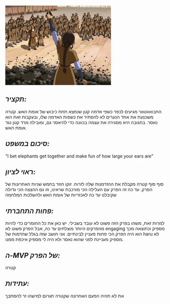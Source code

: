 ![](images/106.png "106")
## *תקציר:*
החבואווטאר מגיעים לכפר כשפי אדמה קטן שנמצא תחת כיבוש של אומת האש. קטרה משכנעת את אחד הנערים לא להסתיר את כשפות האדמה שלו, ובעקבות זאת הוא נאסר. בתגובה היא מסגירה את עצמה בכוונה כדי להיאסר גם, ומובילה מרד קטן נגד אומת האש.

## *סיכום במשפט:*
"I bet elephants get together and make fun of how large your ears are"

## *ראוי לציון:*
סוף סוף קטרה מקבלת את ההזדמנות שלה לזרוח.
זוקו חוזר בחמש שניות האחרונות של הפרק.
עד כה זה הפרק עם העלילה הכי מורכבת שראינו, וזו גם ההצצה הכי גדולה שקיבלנו עד כה לאכזריות של אומת האש ולהשלכות המלחמה

## *פחות התחברתי:*
למרות זאת, משהו בפרק הזה פשוט לא עובד בשבילי. יש כאן את כל החומרים כדי להיות מהפרקים היותר מוצלחים עד כה, אבל הפרק פשוט לא engaging מספיק וכתוצאה מכך הוא היה הפרק הכי פחות מעניין לבינתיים. אני חושב שזה בגלל שהדמות של haru לא מספיק מעניינת לפני שהוא נאסר ולא היה לי מספיק איכפת ממנו.

## *ה-MVP של הפרק:*
קטרה

## *עתידות:* 
את לא תהיה הפעם האחרונה שקטרה תגרום למישהו זר להסתבך
